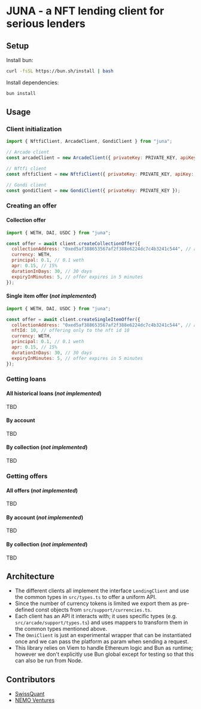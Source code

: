 # JUNA - a NFT lending client for serious lenders

## Setup

Install bun:

```bash
curl -fsSL https://bun.sh/install | bash
```

Install dependencies:

```bash
bun install
```

## Usage

### Client initialization

```javascript
import { NftfiClient, ArcadeClient, GondiClient } from "juna";

// Arcade client
const arcadeClient = new ArcadeClient({ privateKey: PRIVATE_KEY, apiKey: API_KEY });

// Nftfi client
const nftfiClient = new NftfiClient({ privateKey: PRIVATE_KEY, apiKey: API_KEY });

// Gondi client
const gondiClient = new GondiClient({ privateKey: PRIVATE_KEY });
```

### Creating an offer

#### Collection offer

```javascript
import { WETH, DAI, USDC } from "juna";

const offer = await client.createCollectionOffer({
  collectionAddress: "0xed5af388653567af2f388e6224dc7c4b3241c544", // azuki
  currency: WETH,
  principal: 0.1, // 0.1 weth
  apr: 0.15, // 15%
  durationInDays: 30, // 30 days
  expiryInMinutes: 5, // offer expires in 5 minutes
});
```

#### Single item offer (**_not implemented_**)

```javascript
import { WETH, DAI, USDC } from "juna";

const offer = await client.createSingleItemOffer({
  collectionAddress: "0xed5af388653567af2f388e6224dc7c4b3241c544", // azuki
  nftId: 10, // offering only to the nft id 10
  currency: WETH,
  principal: 0.1, // 0.1 weth
  apr: 0.15, // 15%
  durationInDays: 30, // 30 days
  expiryInMinutes: 5, // offer expires in 5 minutes
});
```

### Getting loans

#### All historical loans (**_not implemented_**)

TBD

#### By account

TBD

#### By collection (**_not implemented_**)

TBD

### Getting offers

#### All offers (**_not implemented_**)

TBD

#### By account (**_not implemented_**)

TBD

#### By collection (**_not implemented_**)

TBD

## Architecture

- The different clients all implement the interface `LendingClient` and use the common types in `src/types.ts` to offer
  a uniform API.
- Since the number of currency tokens is limited we export them as pre-defined const objects
  from `src/support/currencies.ts`.
- Each client has an API it interacts with; it uses specific types (e.g. `src/arcade/support/types.ts`) and uses mappers
  to transform them in the common types mentioned above.
- The `OmniClient` is just an experimental wrapper that can be instantiated once and we can pass the platform as param
  when sending a request.
- This library relies on Viem to handle Ethereum logic and Bun as runtime; however we don't explicitly use Bun global
  except for testing so that this can also be run from Node.

## Contributors

- [SwissQuant](https://github.com/swissquant)
- [NEMO Ventures](https://github.com/nemoengineering)
